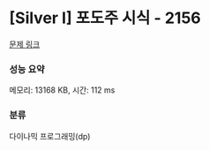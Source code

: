 # [Silver I] 포도주 시식 - 2156 

[문제 링크](https://www.acmicpc.net/problem/2156) 

### 성능 요약

메모리: 13168 KB, 시간: 112 ms

### 분류

다이나믹 프로그래밍(dp)

